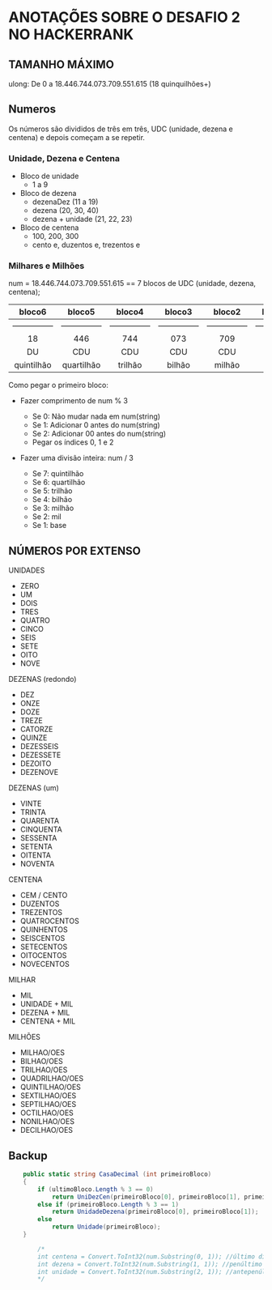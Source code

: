 # ANOTAÇÕES SOBRE O DESAFIO 2 NO HACKERRANK

## TAMANHO MÁXIMO

ulong: De 0 a 18.446.744.073.709.551.615 (18 quinquilhões+)


## Numeros

Os números são divididos de três em três, UDC (unidade, dezena e centena) e depois começam a se repetir.


### Unidade, Dezena e Centena

- Bloco de unidade
    - 1 a 9
- Bloco de dezena
    - dezenaDez (11 a 19)
    - dezena (20, 30, 40)
    - dezena + unidade (21, 22, 23)
- Bloco de centena
    - 100, 200, 300
    - cento e, duzentos e, trezentos e


### Milhares e Milhões

num = 18.446.744.073.709.551.615 == 7 blocos de UDC (unidade, dezena, centena);

| bloco6 | bloco5 | bloco4 | bloco3 | bloco2 | bloco1 | bloco0 |
| :---: | :---: | :---: | :---: | :---: | :---: | :---: |
| ————— | ————— | ————— | ————— | ————— | ————— | ————— |
| 18 | 446 | 744 | 073 | 709 | 551 | 615 |
| DU | CDU | CDU | CDU | CDU | CDU | CDU |
| quintilhão | quartilhão | trilhão | bilhão | milhão | milhar | - |

Como pegar o primeiro bloco:

- Fazer comprimento de num % 3
    - Se 0: Não mudar nada em num(string)
    - Se 1: Adicionar 0 antes do num(string)
    - Se 2: Adicionar 00 antes do num(string)
    - Pegar os índices 0, 1 e 2

- Fazer uma divisão inteira: num / 3
    - Se 7: quintilhão
    - Se 6: quartilhão
    - Se 5: trilhão
    - Se 4: bilhão
    - Se 3: milhão
    - Se 2: mil
    - Se 1: base


## NÚMEROS POR EXTENSO

UNIDADES
- ZERO
- UM
- DOIS
- TRES
- QUATRO
- CINCO
- SEIS
- SETE
- OITO
- NOVE

DEZENAS (redondo)
- DEZ
- ONZE
- DOZE
- TREZE
- CATORZE
- QUINZE
- DEZESSEIS
- DEZESSETE
- DEZOITO
- DEZENOVE

DEZENAS (um)
- VINTE
- TRINTA
- QUARENTA
- CINQUENTA
- SESSENTA
- SETENTA
- OITENTA
- NOVENTA

CENTENA
- CEM / CENTO
- DUZENTOS
- TREZENTOS
- QUATROCENTOS
- QUINHENTOS
- SEISCENTOS
- SETECENTOS
- OITOCENTOS
- NOVECENTOS

MILHAR
- MIL
- UNIDADE + MIL
- DEZENA + MIL
- CENTENA + MIL

MILHÕES
- MILHAO/OES
- BILHAO/OES
- TRILHAO/OES
- QUADRILHAO/OES
- QUINTILHAO/OES
- SEXTILHAO/OES
- SEPTILHAO/OES
- OCTILHAO/OES
- NONILHAO/OES
- DECILHAO/OES

## Backup

```csharp
    public static string CasaDecimal (int primeiroBloco)
    {
        if (ultimoBloco.Length % 3 == 0)
            return UniDezCen(primeiroBloco[0], primeiroBloco[1], primeiroBloco[2]);
        else if (primeiroBloco.Length % 3 == 1)
            return UnidadeDezena(primeiroBloco[0], primeiroBloco[1]);
        else
            return Unidade(primeiroBloco);
    }

        /*
        int centena = Convert.ToInt32(num.Substring(0, 1)); //último dígito
        int dezena = Convert.ToInt32(num.Substring(1, 1)); //penúltimo dígito
        int unidade = Convert.ToInt32(num.Substring(2, 1)); //antepenúltimo dígito
        */
```